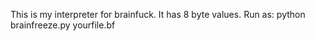 This is my interpreter for brainfuck. It has 8 byte values.
Run as: python brainfreeze.py yourfile.bf
